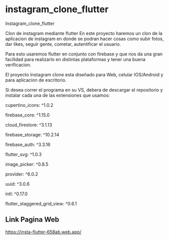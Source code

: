 # instagram_clone_flutter

Instagram_clone_flutter

Clon de instagram mediante flutter En este proyecto haremos un clon de la aplicacion de instagram en donde se podran hacer cosas como subir fotos, dar likes, seguir gente, cometar, autentificar el usuario.

Para esto usaremos flutter en conjunto con firebase y que nos da una gran facilidad para realizarlo en distintas plataformas y tener una buena verificacion.

El proyecto Instagram clone esta diseñado para Web, celular IOS/Android y para aplicacion de escritorio.

Si desea correr el programa en su VS, debera de descargar el repositorio y instalar cada una de las extensiones que usamos:

cupertino_icons: ^1.0.2

firebase_core: ^1.15.0

cloud_firestore: ^3.1.13

firebase_storage: ^10.2.14

firebase_auth: ^3.3.16

flutter_svg: ^1.0.3

image_picker: ^0.8.5

provider: ^6.0.2

uuid: ^3.0.6

intl: ^0.17.0

flutter_staggered_grid_view: ^0.6.1

## Link Pagina Web
https://insta-flutter-658ab.web.app/


